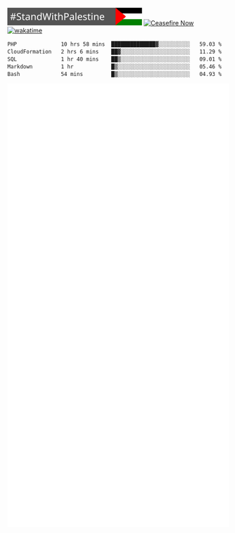 [![github](https://raw.githubusercontent.com/saedyousef/StandWithPalestine/main/badges/flat/StandWithPalestine.svg)](https://github.com/saedyousef/StandWithPalestine)
[![Ceasefire Now](https://badge.techforpalestine.org/default)](https://techforpalestine.org/learn-more)
[![wakatime](https://wakatime.com/badge/user/03bf07e2-4c78-4826-8603-8922f0241061.svg)](https://wakatime.com/@03bf07e2-4c78-4826-8603-8922f0241061)
<!-- [![committers.top badge](https://user-badge.committers.top/jordan_private/saedyousef.svg)](https://user-badge.committers.top/jordan_private/saedyousef) -->

<!-- ![Profile Views](https://visitor-badge.glitch.me/badge?page_id=saedyousef.saedyousef&left_color=grey&right_color=blue&left_text=👀+Profile+Views) -->



<!-- <img src="https://github-readme-stats.vercel.app/api?username=saedyousef&show_icons=true&count_private=true" width="100%" /> --> 

<!--START_SECTION:waka-->

```txt
PHP              10 hrs 58 mins  ██████████████▓░░░░░░░░░░   59.03 %
CloudFormation   2 hrs 6 mins    ██▓░░░░░░░░░░░░░░░░░░░░░░   11.29 %
SQL              1 hr 40 mins    ██▒░░░░░░░░░░░░░░░░░░░░░░   09.01 %
Markdown         1 hr            █▒░░░░░░░░░░░░░░░░░░░░░░░   05.46 %
Bash             54 mins         █▒░░░░░░░░░░░░░░░░░░░░░░░   04.93 %
```

<!--END_SECTION:waka-->
    
<!-- ![github contribution grid snake animation](https://raw.githubusercontent.com/saedyousef/saedyousef/output/github-contribution-grid-snake.svg) -->


![Metrics](./github-metrics.svg)
